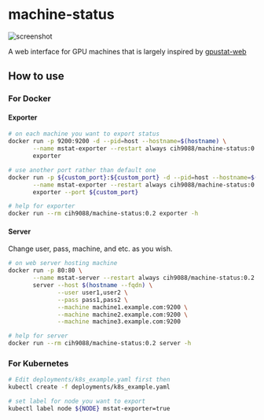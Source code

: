 # machine-status
![screenshot](https://imgur.com/kFTAvDS.png)

A web interface for GPU machines that is largely inspired by [gpustat-web](https://github.com/wookayin/gpustat-web)

## How to use

### For Docker
#### Exporter
```bash
# on each machine you want to export status
docker run -p 9200:9200 -d --pid=host --hostname=$(hostname) \
       --name mstat-exporter --restart always cih9088/machine-status:0.2 \
       exporter

# use another port rather than default one
docker run -p ${custom_port}:${custom_port} -d --pid=host --hostname=$(hostname) \
       --name mstat-exporter --restart always cih9088/machine-status:0.2 \
       exporter --port ${custom_port}

# help for exporter
docker run --rm cih9088/machine-status:0.2 exporter -h
```

#### Server
Change user, pass, machine, and etc. as you wish.
```bash
# on web server hosting machine
docker run -p 80:80 \
       --name mstat-server --restart always cih9088/machine-status:0.2 \
       server --host $(hostname --fqdn) \
              --user user1,user2 \
              --pass pass1,pass2 \
              --machine machine1.example.com:9200 \
              --machine machine2.example.com:9200 \
              --machine machine3.example.com:9200

# help for server
docker run --rm cih9088/machine-status:0.2 server -h
```

### For Kubernetes
```bash
# Edit deployments/k8s_example.yaml first then
kubectl create -f deployments/k8s_example.yaml

# set label for node you want to export
kubectl label node ${NODE} mstat-exporter=true
```
